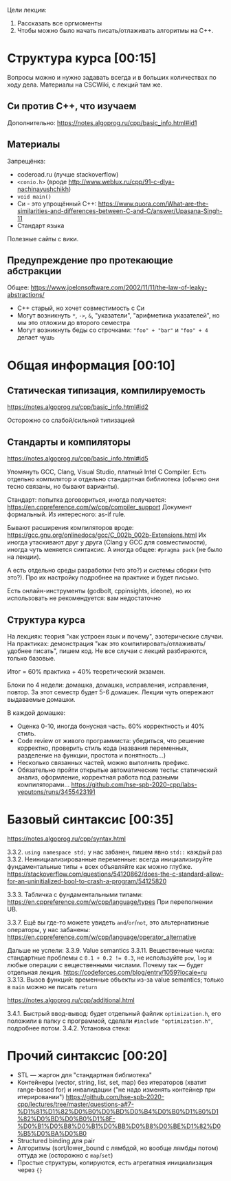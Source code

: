 Цели лекции:

1. Рассказать все оргмоменты
2. Чтобы можно было начать писать/отлаживать алгоритмы на C++.

# Структура курса [00:15]
Вопросы можно и нужно задавать всегда и в больших количествах по ходу дела.
Материалы на CSCWiki, с лекций там же.

## Си против C++, что изучаем
Дополнительно: https://notes.algoprog.ru/cpp/basic_info.html#id1

## Материалы
Запрещёнка:
* coderoad.ru (лучше stackoverflow)
* `<conio.h>` (вроде http://www.weblux.ru/cpp/91-c-dlya-nachinayushchikh)
* `void main()`
* Си - это упрощённый C++: https://www.quora.com/What-are-the-similarities-and-differences-between-C-and-C/answer/Upasana-Singh-11
* Стандарт языка

Полезные сайты с вики.

## Предупреждение про протекающие абстракции
Общее: https://www.joelonsoftware.com/2002/11/11/the-law-of-leaky-abstractions/

* C++ старый, но хочет совместимость с Си
* Могут возникнуть `*`, `->`, `&`, "указатели", "арифметика указателей", но мы это отложим до второго семестра
* Могут возникнуть беды со строчками: `"foo" + "bar"` и `"foo" + 4` делает чушь

# Общая информация [00:10]
## Статическая типизация, компилируемость
https://notes.algoprog.ru/cpp/basic_info.html#id2

Осторожно со слабой/сильной типизацией

## Стандарты и компиляторы
https://notes.algoprog.ru/cpp/basic_info.html#id5

Упомянуть GCC, Clang, Visual Studio, платный Intel C Compiler.
Есть отдельно компилятор и отдельно стандартная библиотека (обычно они тесно связаны, но бывают варианты).

Стандарт: попытка договориться, иногда получается: https://en.cppreference.com/w/cpp/compiler_support
Документ формальный. Из интересного: as-if rule.

Бывают расширения компиляторов вроде: https://gcc.gnu.org/onlinedocs/gcc/C_002b_002b-Extensions.html
Их иногда утаскивают друг у друга (Clang у GCC для совместимости), иногда чуть меняется синтаксис.
А иногда общее: `#pragma pack` (не было на лекции).

А есть отдельно среды разработки (что это?) и системы сборки (что это?).
Про их настройку подробнее на практике и будет письмо.

Есть онлайн-инструменты (godbolt, cppinsights, ideone), но их использовать
не рекомендуется: вам недостаточно

## Структура курса
На лекциях: теория "как устроен язык и почему", эзотерические случаи.
На практиках: демонстрация "как это компилировать/отлаживать/удобнее писать", пишем код.
Не все случаи с лекций разбираются, только базовые.

Итог = 60% практика + 40% теоретический экзамен.

Блоки по 4 недели: домашка, домашка, исправления, исправления, повтор.
За этот семестр будет 5-6 домашек.
Лекции чуть опережают выдаваемые домашки.

В каждой домашке:

* Оценка 0-10, иногда бонусная часть. 60% корректность и 40% стиль.
* Code review от живого программиста: убедиться, что решение корректно, проверить стиль кода (названия переменных, разделение на функции, простота и понятность...)
* Несколько связанных частей, можно выполнить префикс.
* Обязательно пройти открытые автоматические тесты: статический анализ, оформление, корректная работа под разными компиляторами...
  https://github.com/hse-spb-2020-cpp/labs-yeputons/runs/3455423191

# Базовый синтаксис [00:35]
https://notes.algoprog.ru/cpp/syntax.html

3.3.2. `using namespace std;` у нас забанен, пишем явно `std::` каждый раз
3.3.2. Неинициализированные переменные: всегда инициализируйте фундаментальные типы + всех объявляйте как можно глубже.
https://stackoverflow.com/questions/54120862/does-the-c-standard-allow-for-an-uninitialized-bool-to-crash-a-program/54125820

3.3.3. Табличка с фундаментальными типами: https://en.cppreference.com/w/cpp/language/types
При переполнении UB.

3.3.7. Ещё вы где-то можете увидеть `and`/`or`/`not`, это альтернативные операторы, у нас забанены: https://en.cppreference.com/w/cpp/language/operator_alternative

Дальше не успели:
3.3.9. Value semantics
3.3.11. Вещественные числа: стандартные проблемы с `0.1 + 0.2 != 0.3`, не используйте `pow`, `log` и любые операции с вещественными числами. Почему так — будет отдельная лекция.
  https://codeforces.com/blog/entry/1059?locale=ru
3.3.13. Вызов функций: временные объекты из-за value semantics; только в `main` можно не писать `return`

https://notes.algoprog.ru/cpp/additional.html

3.4.1. Быстрый ввод-вывод: будет отдельный файлик `optimization.h`, его положили в папку с программой, сделали `#include "optimization.h"`, подробнее потом.
3.4.2. Установка стека: 

# Прочий синтаксис [00:20]
* STL — жаргон для "стандартная библиотека"
* Контейнеры (vector, string, list, set, map) без итераторов (хватит range-based for) и инвалидации ("не надо изменять контейнер при итерировании")
https://github.com/hse-spb-2020-cpp/lectures/tree/master/questions-a#7-%D1%81%D1%82%D0%B0%D0%BD%D0%B4%D0%B0%D1%80%D1%82%D0%BD%D0%B0%D1%8F-%D0%B1%D0%B8%D0%B1%D0%BB%D0%B8%D0%BE%D1%82%D0%B5%D0%BA%D0%B0
* Structured binding для pair
* Алгоритмы (sort/lower_bound с лямбдой, но вообще лямбды потом) оттуда же (осторожно с `map`/`set`)
* Простые структуры, копируются, есть агрегатная инициализация через `{}`

